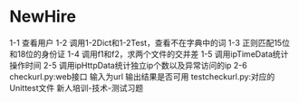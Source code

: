NewHire
=======
1-1 查看用户
1-2 调用1-2Dict和1-2Test，查看不在字典中的词
1-3 正则匹配15位和18位的身份证
1-4 调用f1和f2，求两个文件的交并差
1-5 调用ipTimeData统计操作时间
2-5 调用ipHttpData统计独立ip个数以及异常访问的ip
2-6 checkurl.py:web接口 输入为url 输出结果是否可用 testcheckurl.py:对应的Unittest文件
新人培训-技术-测试习题

